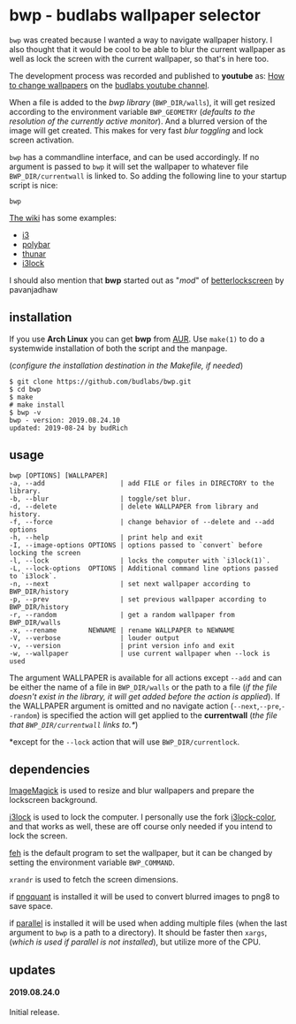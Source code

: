 # bwp - budlabs wallpaper selector
`bwp` was created because I wanted a way to
navigate wallpaper history. I also thought that
it would be cool to be able to blur the current
wallpaper as well as lock the screen with the
current wallpaper, so that's in here too.  

The development process was recorded and published to **youtube** as:
[How to change wallpapers] on the [budlabs youtube channel].  

When a file is added to the *bwp library*
(`BWP_DIR/walls`), it will get resized according
to the environment variable `BWP_GEOMETRY`
(*defaults to the resolution of the currently
active monitor*). And a blurred version of the
image will get created. This makes for very
fast *blur toggling* and lock screen
activation. 

`bwp` has a commandline interface, and can be used
accordingly. If no argument is passed to `bwp` it
will set the wallpaper to whatever file
`BWP_DIR/currentwall` is linked to. So adding the
following line to your startup script is nice:  

```
bwp
```

[The wiki](https://github.com/budlabs/bwp/wiki) has some examples:  

* [i3](https://github.com/budlabs/bwp/wiki/i3)
* [polybar](https://github.com/budlabs/bwp/wiki/polybar)
* [thunar](https://github.com/budlabs/bwp/wiki/thunar)
* [i3lock](https://github.com/budlabs/bwp/wiki/i3lock)

I should also mention that **bwp** started out as "*mod*" of [betterlockscreen] by pavanjadhaw

[betterlockscreen]: https://github.com/pavanjadhaw/betterlockscreen
[How to change wallpapers]: https://www.youtube.com/playlist?list=PLt6-rPpOpkb0mJGVx07iS-kNA4cgk8CFw
[budlabs youtube channel]: https://www.youtube.com/channel/UCi8XrDg1bK_MJ0goOnbpTMQ
## installation
If you use **Arch Linux** you can get **bwp**
from [AUR]. Use `make(1)` to do a systemwide
installation of both the script and the manpage.

(*configure the installation destination in the Makefile, if needed*)

```
$ git clone https://github.com/budlabs/bwp.git
$ cd bwp
$ make
# make install
$ bwp -v
bwp - version: 2019.08.24.10
updated: 2019-08-24 by budRich
```

[AUR]: https://aur.archlinux.org/packages/bwp/

## usage
    bwp [OPTIONS] [WALLPAPER]
    -a, --add                   | add FILE or files in DIRECTORY to the library.
    -b, --blur                  | toggle/set blur.
    -d, --delete                | delete WALLPAPER from library and history.
    -f, --force                 | change behavior of --delete and --add options
    -h, --help                  | print help and exit  
    -I, --image-options OPTIONS | options passed to `convert` before locking the screen
    -l, --lock                  | locks the computer with `i3lock(1)`.
    -L, --lock-options  OPTIONS | Additional command line options passed to `i3lock`.
    -n, --next                  | set next wallpaper according to BWP_DIR/history
    -p, --prev                  | set previous wallpaper according to BWP_DIR/history
    -r, --random                | get a random wallpaper from BWP_DIR/walls
    -x, --rename        NEWNAME | rename WALLPAPER to NEWNAME
    -V, --verbose               | louder output
    -v, --version               | print version info and exit  
    -w, --wallpaper             | use current wallpaper when --lock is used
The argument WALLPAPER is available for all
actions except `--add` and can be either the name
of a file in `BWP_DIR/walls` or the path to a
file (*if the file doesn't exist in the library,
it will get added before the action is applied*).
If the WALLPAPER argument is omitted and no
navigate action (`--next`,`--pre`,`--random`) is
specified the action will get applied to
the **currentwall** (*the file that
`BWP_DIR/currentwall` links to.\**)  


\*except for the `--lock` action that will use
`BWP_DIR/currentlock`. 
## dependencies
[ImageMagick] is used to resize and blur
wallpapers and prepare the lockscreen
background. 

[i3lock] is used to lock the computer. I
personally use the fork [i3lock-color], and that
works as well, these are off course only needed
if you intend to lock the screen.  

[feh] is the default program to set the wallpaper,
but it can be changed by setting the environment
variable `BWP_COMMAND`.  

`xrandr` is used to fetch the screen dimensions.  

if [pngquant] is installed it will be used to convert blurred images to png8 to save space.

if [parallel] is installed it will be used when adding multiple files 
(when the last argument to `bwp` is a path to a directory).
It should be faster then `xargs`, 
(*which is used if parallel is not installed*),
but utilize more of the CPU.

[ImageMagick]: https://www.imagemagick.org/
[parallel]: https://www.gnu.org/software/parallel/
[pngquant]: https://pngquant.org/
[feh]: https://feh.finalrewind.org/
[i3lock-color]: https://github.com/PandorasFox/i3lock-color
[i3lock]: https://github.com/i3/i3lock
## updates
#### 2019.08.24.0

Initial release.
